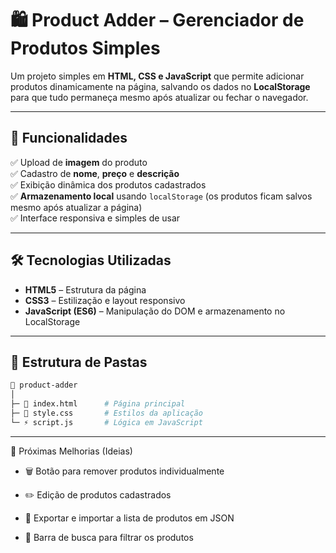 # 🛍️ Product Adder – Gerenciador de Produtos Simples

Um projeto simples em **HTML, CSS e JavaScript** que permite adicionar produtos dinamicamente na página, salvando os dados no **LocalStorage** para que tudo permaneça mesmo após atualizar ou fechar o navegador.

---

## 🚀 Funcionalidades

✅ Upload de **imagem** do produto  
✅ Cadastro de **nome**, **preço** e **descrição**  
✅ Exibição dinâmica dos produtos cadastrados  
✅ **Armazenamento local** usando `localStorage` (os produtos ficam salvos mesmo após atualizar a página)  
✅ Interface responsiva e simples de usar  

---

## 🛠️ Tecnologias Utilizadas

- **HTML5** – Estrutura da página  
- **CSS3** – Estilização e layout responsivo  
- **JavaScript (ES6)** – Manipulação do DOM e armazenamento no LocalStorage  

---

## 📂 Estrutura de Pastas

```bash
📁 product-adder
│
├─ 📄 index.html      # Página principal
├─ 🎨 style.css       # Estilos da aplicação
└─ ⚡ script.js       # Lógica em JavaScript
```
---

🧩 Próximas Melhorias (Ideias)

- 🗑️ Botão para remover produtos individualmente

- ✏️ Edição de produtos cadastrados

- 💾 Exportar e importar a lista de produtos em JSON

- 🔎 Barra de busca para filtrar os produtos
